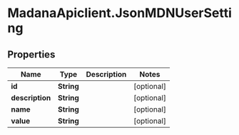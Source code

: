 # MadanaApiclient.JsonMDNUserSetting

## Properties

Name | Type | Description | Notes
------------ | ------------- | ------------- | -------------
**id** | **String** |  | [optional] 
**description** | **String** |  | [optional] 
**name** | **String** |  | [optional] 
**value** | **String** |  | [optional] 


